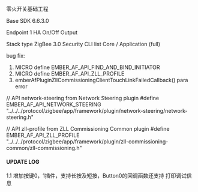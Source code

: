
零火开关基础工程

Base SDK 6.6.3.0

Endpoint 1 		HA On/Off Output

Stack type		ZigBee 3.0 Security
CLI	list		Core / Application (full)


bug fix:
1. MICRO define EMBER_AF_API_FIND_AND_BIND_INITIATOR 
2. MICRO define EMBER_AF_API_ZLL_PROFILE
3. emberAfPluginZllCommissioningClientTouchLinkFailedCallback() para error


// API network-steering from Network Steering plugin
#define EMBER_AF_API_NETWORK_STEERING "../../../protocol/zigbee/app/framework/plugin/network-steering/network-steering.h"

// API zll-profile from ZLL Commissioning Common plugin
#define EMBER_AF_API_ZLL_PROFILE "../../../protocol/zigbee/app/framework/plugin/zll-commissioning-common/zll-commissioning.h"



#### UPDATE LOG
1.1 
	增加按键0，1插件，支持长按及短按，Button0的回调函数还支持 打印调试信息
	
	